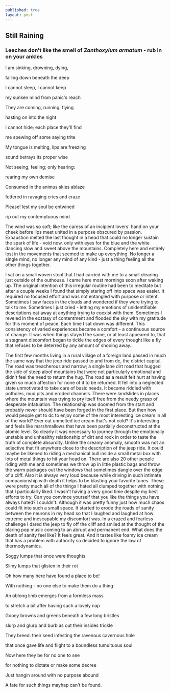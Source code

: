 ```yaml
---
published: true
layout: post
---
```

## Still Raining

### Leeches don't like the smell of _Zanthoxylum armatum_ - rub in on your ankles

I am sinking, drowning, dying,

falling down beneath the deep

I cannot sleep, I cannot keep

my sunken mind from panic's reach

They are coming, running, flying

hasting on into the night

I cannot hide; each place they'll find

me spewing off some saying trite

My tongue is melting, lips are freezing

sound betrays its proper wise

Not seeing, feeling; only hearing:

rearing my own demise

Consumed in the animus skies ablaze

fettered in ravaging cries and craze

Please! lest my soul be entwined

rip out my contemptuous mind.

The wind was so soft; like the caress of an incipient lovers' hand on your cheek before lips meet united in a purpose obscured by passion. Exhaustion melted the last thought in a head that could no longer sustain the spark of life - void now, only with eyes for the blue and the white dancing slow and sweet above the mountains. Completely here and entirely lost in the movements that seemed to make up everything. No longer a single mind, no longer any mind of any kind - just a thing feeling all the other things together.

I sat on a small woven stool that I had carried with me to a small clearing just outside of the outhouse. I came here most mornings soon after waking up. The original intention of this irregular routine had been to meditate but after a couple weeks I found that simply staring off into space was easier. It required no focused effort and was not entangled with purpose or intent. Sometimes I saw faces in the clouds and wondered if they were trying to talk to me. Sometimes I just cried - letting my emotions of unidentifiable descriptions eat away at anything trying to coexist with them. Sometimes I reveled in the ecstasy of contentment and flooded the sky with my gratitude for this moment of peace. Each time I sat down was different. This consistency of varied experiences became a comfort - a continuous source of change. It was when things stayed the same, or at least appeared to, that a stagnant discomfort began to tickle the edges of every thought like a fly that refuses to be deterred by any amount of shooing away.

The first few months living in a rural village of a foreign land passed in much the same way that the jeep ride passed to and from dc, the district capital. The road was treacherous and narrow; a single lane dirt road that hugged the side of steep aloof mountains that were not particularly emotional and didn't feel the need to return the hug. The road as a result felt hurt at having given so much affection for none of it to be returned. It fell into a neglected state unmotivated to take care of basic needs. It became riddled with potholes, mud pits and eroded channels. There were landslides in places where the mountain was trying to pry itself free from the needy grasp of desperate infatuation. The relationship was doomed from the start and probably never should have been forged in the first place. But then how would people get to dc to enjoy some of the most interesting ice cream in all of the world? Ever eat unmelted ice cream that's not cold? It's interesting and feels like marshmallows that have been partially deconstructed at the atomic level. So clearly it was necessary to journey through the emotionally unstable and unhealthy relationship of dirt and rock in order to taste the truth of complete absurdity. Unlike the creamy anomaly, smooth was not an adjective that fit anywhere close to the description of the jeep ride. It could maybe be likened to riding a mechanical bull inside a small metal box with lots of metal things to hit your head on. There are also 20 other people riding with me and sometimes we throw up in little plastic bags and throw the warm packages out the windows that sometimes dangle over the edge of a cliff. Also it is always very loud because while driving in such intimate companionship with death it helps to be blasting your favorite tunes. These were pretty much all of the things I hated all clumped together with nothing that I particularly liked. I wasn't having a very good time despite my best efforts to try. Can you convince yourself that you like the things you have always hated? I couldn't. Although it was pretty funny just how much chaos could fit into such a small space. It started to erode the roads of sanity between the neurons in my head so that I laughed and laughed at how extreme and inescapable my discomfort was. In a crazed and fearless challenge I dared the jeep to fly off the cliff and smiled at the thought of the blaring pop music coming to an abrupt and permanent end. What does the death of sanity feel like? It feels great. And it tastes like foamy ice cream that has a problem with authority so decided to ignore the law of thermodynamics.

Soggy lumps that once were thoughts

Slimy lumps that glisten in their rot

Oh how many here have found a place to be!

With nothing - no one else to make them do a thing

An oblong limb emerges from a formless mass

to stretch a bit after having such a lovely nap

Gooey browns and greens beneath a few long bristles

slurp and glurp and burb as out their insides trickle

They breed: their seed infesting the ravenous cavernous hole

that once gave life and flight to a boundless tumultuous soul

Now here they be for no one to see

for nothing to dictate or make some decree

Just hangin around with no purpose abound

A fate for such things mayhap can't be found.
